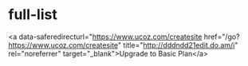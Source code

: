 # full-list
 &lt;a data-saferedirecturl="https://www.ucoz.com/createsite href="/go?https://www.ucoz.com/createsite"  title="http://dddndd21edit.do.am/i" rel="noreferrer" target="_blank">Upgrade to Basic Plan&lt;/a> 
